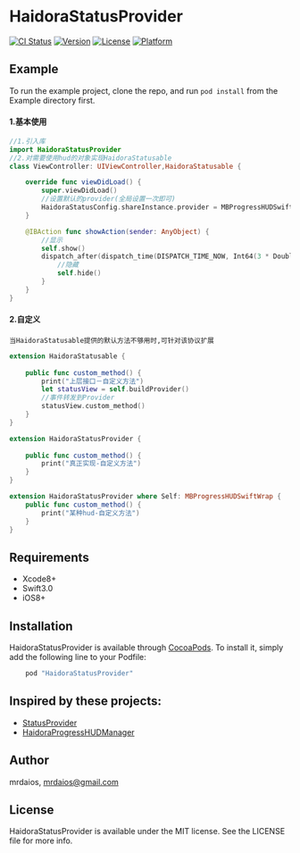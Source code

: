 # HaidoraStatusProvider

[![CI Status](http://img.shields.io/travis/mrdaios/HaidoraStatusProvider.svg?style=flat)](https://travis-ci.org/mrdaios/HaidoraStatusProvider)
[![Version](https://img.shields.io/cocoapods/v/HaidoraStatusProvider.svg?style=flat)](http://cocoapods.org/pods/HaidoraStatusProvider)
[![License](https://img.shields.io/cocoapods/l/HaidoraStatusProvider.svg?style=flat)](http://cocoapods.org/pods/HaidoraStatusProvider)
[![Platform](https://img.shields.io/cocoapods/p/HaidoraStatusProvider.svg?style=flat)](http://cocoapods.org/pods/HaidoraStatusProvider)

## Example

To run the example project, clone the repo, and run `pod install` from the Example directory first.

#### 1.基本使用

```swift
//1.引入库
import HaidoraStatusProvider
//2.对需要使用hud的对象实现HaidoraStatusable
class ViewController: UIViewController,HaidoraStatusable {

    override func viewDidLoad() {
        super.viewDidLoad()
        //设置默认的provider(全局设置一次即可)
        HaidoraStatusConfig.shareInstance.provider = MBProgressHUDSwiftWrap.self   
    }

    @IBAction func showAction(sender: AnyObject) {
    	//显示
        self.show()
        dispatch_after(dispatch_time(DISPATCH_TIME_NOW, Int64(3 * Double(NSEC_PER_SEC))), dispatch_get_main_queue()) {
        	//隐藏
            self.hide()
        }
    }
}

```

#### 2.自定义
	当HaidoraStatusable提供的默认方法不够用时,可针对该协议扩展

```swift
extension HaidoraStatusable {
    
    public func custom_method() {
        print("上层接口－自定义方法")
        let statusView = self.buildProvider()
        //事件转发到Provider
        statusView.custom_method()
    }
}

extension HaidoraStatusProvider {
    
    public func custom_method() {
        print("真正实现-自定义方法")
    }
}

extension HaidoraStatusProvider where Self: MBProgressHUDSwiftWrap {
    public func custom_method() {
        print("某种hud-自定义方法")
    }
}

```


## Requirements
- Xcode8+
- Swift3.0
- iOS8+

## Installation

HaidoraStatusProvider is available through [CocoaPods](http://cocoapods.org). To install
it, simply add the following line to your Podfile:

```ruby
    pod "HaidoraStatusProvider"
```

## Inspired by these projects:
* [StatusProvider](https://github.com/mariohahn/StatusProvider)
* [HaidoraProgressHUDManager](https://github.com/Haidora/HaidoraProgressHUDManager)

## Author

mrdaios, mrdaios@gmail.com

## License

HaidoraStatusProvider is available under the MIT license. See the LICENSE file for more info.
